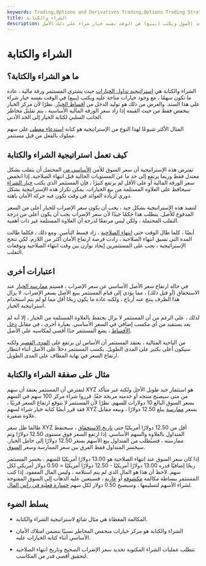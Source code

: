 ```yaml
---
keywords: Trading,Options and Derivatives Trading,Options Trading Strategy and Education,Options and Derivatives,Strategy and Education
title: الشراء والكتابة
description: الشراء والكتابة هي إحدى إستراتيجيات تداول الخيارات حيث يشتري المستثمر أحد الأصول ويكتب (يبيع) في الوقت نفسه خيار شراء على ذلك الأصل.
---
```


# الشراء والكتابة
## ما هو الشراء والكتابة؟

الشراء والكتابة هي [إستراتيجية تداول الخيارات](/trading-strategy) حيث يشتري المستثمر ورقة مالية ، عادة ما تكون سهمًا ، مع وجود خيارات متاحة عليه ويكتب (يبيع) في الوقت نفسه خيار شراء على هذا السند. والغرض من ذلك هو توليد الدخل من [أقساط الخيار](/option-premium). نظرًا لأن مركز الخيار ينخفض فقط من حيث القيمة إذا زاد سعر الورقة المالية الأساسية ، يتم تقليل مخاطر الجانب السلبي لكتابة الخيار إلى الحد الأدنى.

المثال الأكثر شيوعًا لهذا النوع من الإستراتيجية هو كتابة [استدعاء مغطى](/coveredcall) على سهم مملوك بالفعل من قبل مستثمر.

## كيف تعمل استراتيجية الشراء والكتابة

تفترض هذه الإستراتيجية أن سعر السوق للأمن [الأساسي من](/underlying) المحتمل أن يتقلب بشكل معتدل فقط وربما يرتفع إلى حد ما عن المستويات الحالية قبل انتهاء الصلاحية. إذا انخفض سعر الورقة المالية أو على الأقل لم يرتفع كثيرًا ، فإن المستثمر الذي يكتب [خيار الشراء](/calloption) سيحافظ على العلاوة المستلمة من بيع الخيارات. يمكن تكرار هذه الإستراتيجية بشكل دوري لزيادة العوائد في وقت تكون فيه حركة الأمان باهتة.

لتنفيذ هذه الإستراتيجية بشكل جيد ، يجب أن يكون سعر الإضراب للخيار أعلى من السعر المدفوع للأصل. يتطلب هذا حكمًا جيدًا لأن سعر الإضراب يجب أن يكون أعلى من درجة التقلب المحتملة ، ولكن ليس مرتفعًا لدرجة أن العلاوة المستلمة غير ذات أهمية.

أيضًا ، كلما طال الوقت حتى [انتهاء الصلاحية](/expirationdate) ، زاد قسط التأمين. ومع ذلك ، فكلما طالت المدة التي تسبق انتهاء الصلاحية ، زادت فرصة ارتفاع الأمان أكثر من اللازم. لكي تنجح الإستراتيجية ، يجب على المستثمرين إيجاد توازن بين وقت انتهاء الصلاحية وتوقعات التقلب.

## اعتبارات أخرى

في حالة ارتفاع سعر الأصل الأساسي عن سعر الإضراب ، فسيتم [ممارسة الخيار](/exercise) عند الاستحقاق (أو قبل ذلك) ، مما يؤدي إلى قيام المستثمر ببيع الأصل بسعر الإضراب. لا يزال هذا الظرف ينتج عنه أرباح ، ولكنه عادة ما يكون ربحًا أقل مما لو لم يتم استخدام استراتيجية الخيار.

لذلك ، على الرغم من أن المستثمر لا يزال يحتفظ بالعلاوة المستلمة من الخيار ، إلا أنه لم يعد يستفيد من أي مكسب إضافي في السعر الأساسي. بعبارة أخرى ، في مقابل [دخل الأقساط](/premium-income) ، يضع المستثمر حدًا أقصى لمكاسبه على الأصل.

من الناحية المثالية ، يعتقد المستثمر أن الأساس لن يرتفع على [المدى القصير](/shortterm) ولكنه سيكون أعلى بكثير على المدى الطويل. يكسب المستثمر دخلاً على الأصل أثناء انتظار ارتفاع السعر في نهاية المطاف على المدى الطويل.

## مثال على صفقة الشراء والكتابة

لنفترض أن المستثمر يعتقد أن سهم XYZ هو استثمار جيد طويل الأجل ولكنه غير متأكد من متى سيصبح منتجه أو خدمته مربحة حقًا. قرروا شراء مركز 100 سهم في السهم بسعر السوق البالغ 10 دولارات للسهم. نظرًا لأن المستثمر لا يتوقع ارتفاع السعر قريبًا ، فقد قرر أيضًا كتابة خيار شراء لسهم XYZ بسعر [ممارسة](/exerciseprice) يبلغ 12.50 دولارًا ، وبيعه مقابل علاوة صغيرة.

طالما ظل سعر XYZ أقل من 12.50 دولارًا أمريكيًا حتى [تاريخ الاستحقاق](/maturity) ، سيحتفظ المتداول بالعلاوة والسهم الأساسي. إذا ارتفع السعر فوق مستوى 12.50 دولارًا وتم ممارسته ، فسيُطلب من المتداول بيع الأسهم بسعر 12.50 دولارًا إلى حامل الخيار. سيخسر المتداول فقط الفرق بين سعر الممارسة وسعر [السوق](/market-price).

إذا كان سعر السوق عند انتهاء الصلاحية هو 13.00 دولارًا أمريكيًا للسهم ، يخسر المستثمر ربحًا إضافيًا قدره 13.00 دولارًا أمريكيًا - 12.50 دولارًا أمريكيًا = 0.50 دولار أمريكي لكل سهم. لاحظ أن هذا هو المال الذي لم يتم استلامه ، وليس المال المفقود. إذا كتب المستثمر ببساطة مكالمة [مكشوفة](/uncovered-option) أو [عارية](/nakedcall) ، فسيتعين عليه الذهاب إلى السوق المفتوحة لشراء الأسهم لتسليمها ، وسيصبح 0.50 دولار لكل سهم [خسارة فعلية في رأس المال](/capitalloss).

## يسلط الضوء

- المكالمة المغطاة هي مثال شائع لاستراتيجية الشراء والكتابة.

- الشراء والكتابة هو مركز خيارات منخفض المخاطر نسبيًا يتضمن امتلاك الأمان الأساسي أثناء كتابة الخيارات عليه.

- تتطلب عمليات الشراء المكتوبة تحديد سعر الإضراب الصحيح وتاريخ انتهاء الصلاحية لتحقيق أقصى قدر من المكاسب.

